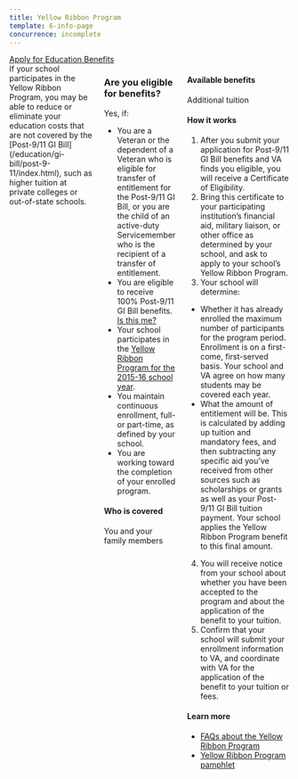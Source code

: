 ```yaml
---
title: Yellow Ribbon Program
template: 6-info-page
concurrence: incomplete
---
```


<div class="main" role="main" markdown="0">

<div class="action-bar">
  <div class="row">
    <div class="small-12 columns">
      <a class="uk-button-primary" href="/education/apply-for-education-benefits/">Apply for Education Benefits</a>
    </div>
  </div>
</div>

<div class="section one" markdown="0">
<div class="primary" markdown="0">
<div class="row" markdown="0">
<div class="small-12 columns" markdown="1">
<div markdown="1">
If your school participates in the Yellow Ribbon Program, you may be able to reduce or eliminate your education costs that are not covered by the [Post-9/11 GI Bill](/education/gi-bill/post-9-11/index.html), such as higher tuition at private colleges or out-of-state schools.
</div>
<div class="call-out" markdown="1">

### Are you eligible for benefits?

Yes, if:

- You are a Veteran or the dependent of a Veteran who is eligible for transfer of entitlement for the Post-9/11 GI Bill, or you are the child of an active-duty Servicemember who is the recipient of a transfer of entitlement.
- You are eligible to receive 100% Post-9/11 GI Bill benefits. [Is this me?](https://gibill.custhelp.com/app/answers/detail/a_id/947)
- Your school participates in the [Yellow Ribbon Program for the 2015-16 school year](http://www.benefits.va.gov/GIBILL/yellow_ribbon/yrp_list_2014.asp ).
- You maintain continuous enrollment, full- or part-time, as defined by your school.
- You are working toward the completion of your enrolled program.

#### Who is covered

You and your family members

</div>
<div markdown="1">

#### Available benefits

Additional tuition

#### How it works

1. After you submit your application for Post-9/11 GI Bill benefits and VA finds you eligible, you will receive a Certificate of Eligibility.
2. Bring this certificate to your participating institution’s financial aid, military liaison, or other office as determined by your school, and ask to apply to your school’s Yellow Ribbon Program.
3. Your school will determine:
  -  Whether it has already enrolled the maximum number of participants for the program period. Enrollment is on a first-come, first-served basis. Your school and VA agree on how many students may be covered each year.
  -  What the amount of entitlement will be. This is calculated by adding up tuition and mandatory fees, and then subtracting any specific aid you’ve received from other sources such as scholarships or grants as well as your Post-9/11 GI Bill tuition payment. Your school applies the Yellow Ribbon Program benefit to this final amount.
4. You will receive notice from your school about whether you have been accepted to the program and about the application of the benefit to your tuition.
5. Confirm that your school will submit your enrollment information to VA, and coordinate with VA for the application of the benefit to your tuition or fees.

#### Learn more

- [FAQs about the Yellow Ribbon Program](http://www.benefits.va.gov/gibill/docs/factsheets/2012_Yellow_Ribbon_Student_FAQs.pdf)
- [Yellow Ribbon Program pamphlet](http://www.benefits.va.gov/gibill/docs/pamphlets/Yellow_Ribbon_Pamphlet.pdf)
</div>
</div>

</div>
</div>


</div>
